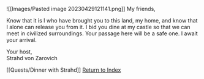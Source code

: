 ![[Images/Pasted image 20230429121141.png]]
My friends,  
  
Know that it is I who have brought you to this land, my home, and know that I alone can release you from it. I bid you dine at my castle so that we can meet in civilized surroundings. Your passage here will be a safe one. I await your arrival.  
  

Your host,  
Strahd von Zarovich

[[Quests/Dinner with Strahd]]
[Return to Index](_index.md)


